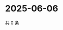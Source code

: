 # 2025-06-06

共 0 条

<!-- BEGIN ZHIHUQUESTIONS -->
<!-- 最后更新时间 Fri Jun 06 2025 10:40:02 GMT+0800 (China Standard Time) -->

<!-- END ZHIHUQUESTIONS -->
